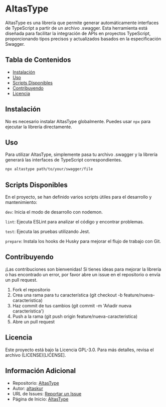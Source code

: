 # AltasType

AltasType es una librería que permite generar automáticamente interfaces de TypeScript a partir de un archivo .swagger. Esta herramienta está diseñada para facilitar la integración de APIs en proyectos TypeScript, proporcionando tipos precisos y actualizados basados en la especificación Swagger.

## Tabla de Contenidos

- [Instalación](#instalación)
- [Uso](#uso)
- [Scripts Disponibles](#scripts-disponibles)
- [Contribuyendo](#contribuyendo)
- [Licencia](#licencia)

## Instalación

No es necesario instalar AltasType globalmente. Puedes usar `npx` para ejecutar la librería directamente.

## Uso

Para utilizar AltasType, simplemente pasa tu archivo .swagger y la librería generará las interfaces de TypeScript correspondientes.

```bash
npx altastype path/to/your/swagger/file
```

## Scripts Disponibles

En el proyecto, se han definido varios scripts útiles para el desarrollo y mantenimiento:

`dev`: Inicia el modo de desarrollo con nodemon.

`lint`: Ejecuta ESLint para analizar el código y encontrar problemas.

`test`: Ejecuta las pruebas utilizando Jest.

`prepare`: Instala los hooks de Husky para mejorar el flujo de trabajo con Git.

## Contribuyendo

¡Las contribuciones son bienvenidas! Si tienes ideas para mejorar la librería o has encontrado un error, por favor abre un issue en el repositorio o envía un pull request.

1. Fork el repositorio
1. Crea una rama para tu característica (git checkout -b feature/nueva-caracteristica)
1. Haz commit de tus cambios (git commit -m 'Añadir nueva característica')
1. Push a la rama (git push origin feature/nueva-caracteristica)
1. Abre un pull request

## Licencia

Este proyecto está bajo la Licencia GPL-3.0. Para más detalles, revisa el archivo (LICENSE)[LICENSE].

## Información Adicional

* Repositorio: [AltasType](https://github.com/altaskur/AltasType)
* Autor: [altaskur](https://github.com/altaskur)
* URL de Issues: [Reportar un Issue](https://github.com/altaskur/AltasType/issues)
* Página de Inicio: [AltasType](https://github.com/altaskur/AltasType)
